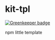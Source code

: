 # kit-tpl

[![Greenkeeper badge](https://badges.greenkeeper.io/jskit/kit-tpl.svg)](https://greenkeeper.io/)

npm little template
